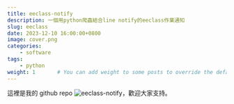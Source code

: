 ```yaml
---
title: eeclass-notify
description: 一個用python爬蟲結合line notify的eeclass作業通知
slug: eeclass
date: 2023-12-10 16:00:00+0800
image: cover.png
categories:
    - software
tags:
    - python
weight: 1       # You can add weight to some posts to override the default sorting (date descending)
---
```


這裡是我的 github repo ![eeclass-notify](https://github.com/chris-pan-0220/eeclass-notify)，歡迎大家支持。
